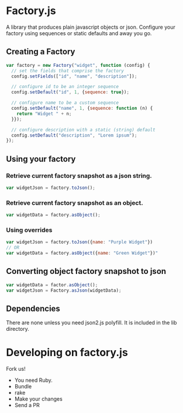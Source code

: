 # Factory.js

A library that produces plain javascript objects or json.  Configure
your factory using sequences or static defaults and away you go.

## Creating a Factory

```js
var factory = new Factory("widget", function (config) {
  // set the fields that comprise the factory
  config.setFields(["id", "name", "description"]);

  // configure id to be an integer sequence
  config.setDefault("id", 1, {sequence: true});

  // configure name to be a custom sequence
  config.setDefault("name", 1, {sequence: function (n) {
    return "Widget " + n;
  }});

  // configure description with a static (string) default
  config.setDefault("description", "Lorem ipsum");
});
```

## Using your factory

### Retrieve current factory snapshot as a json string.

```js
var widgetJson = factory.toJson();
```

### Retrieve current factory snapshot as an object.

```js
var widgetData = factory.asObject();
```

### Using overrides

```js
var widgetJson = factory.toJson({name: "Purple Widget"})
// OR
var widgetData = factory.asObject({name: "Green Widget"})"
```

##  Converting object factory snapshot to json

```js
var widgetData = factor.asObject();
var widgetJson = Factory.asJson(widgetData);
```

## Dependencies

There are none unless you need json2.js polyfill.  It is included in the lib directory.

# Developing on factory.js
Fork us!

- You need Ruby.
- Bundle
- rake
- Make your changes
- Send a PR

